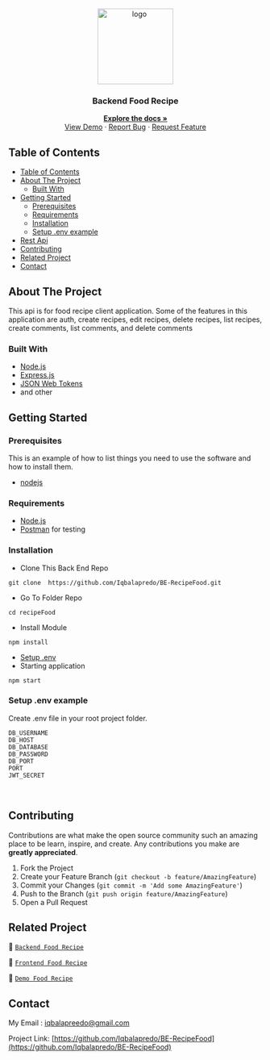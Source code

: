 <br />
<p align="center">
<div align="center">
  <img height="150" src="https://iili.io/H3zVku9.png" alt="logo" border="0"/>
</div>
  <h3 align="center">Backend Food Recipe</h3>
  <p align="center">
    <a href="https://github.com/Iqbalapredo/BE-RecipeFood"><strong>Explore the docs »</strong></a>
    <br />
    <a href="">View Demo</a>
    ·
    <a href="">Report Bug</a>
    ·
    <a href="">Request Feature</a>
 
  </p>
</p>



<!-- TABLE OF CONTENTS -->
## Table of Contents

- [Table of Contents](#table-of-contents)
- [About The Project](#about-the-project)
  - [Built With](#built-with)
- [Getting Started](#getting-started)
  - [Prerequisites](#prerequisites)
  - [Requirements](#requirements)
  - [Installation](#installation)
  - [Setup .env example](#setup-env-example)
- [Rest Api](#rest-api)
- [Contributing](#contributing)
- [Related Project](#related-project)
- [Contact](#contact)



<!-- ABOUT THE PROJECT -->
## About The Project

This api is for food recipe client application. Some of the features in this application are auth, create recipes, edit recipes, delete recipes, list recipes, create comments, list comments, and delete comments

### Built With

- [Node.js](https://nodejs.org/en/)
- [Express.js](https://expressjs.com/)
- [JSON Web Tokens](https://jwt.io/)
- and other

<!-- GETTING STARTED -->
## Getting Started

### Prerequisites

This is an example of how to list things you need to use the software and how to install them.

* [nodejs](https://nodejs.org/en/download/)

### Requirements
* [Node.js](https://nodejs.org/en/)
* [Postman](https://www.getpostman.com/) for testing


### Installation

- Clone This Back End Repo
```
git clone  https://github.com/Iqbalapredo/BE-RecipeFood.git
```
- Go To Folder Repo
```
cd recipeFood
```
- Install Module
```
npm install
```
- <a href="#setup-env-example">Setup .env</a>
- Starting application
```
npm start
```

### Setup .env example

Create .env file in your root project folder.

```env
DB_USERNAME 
DB_HOST 
DB_DATABASE 
DB_PASSWORD  
DB_PORT  
PORT 
JWT_SECRET
```

</br>

<!-- CONTRIBUTING -->
## Contributing

Contributions are what make the open source community such an amazing place to be learn, inspire, and create. Any contributions you make are **greatly appreciated**.

1. Fork the Project
2. Create your Feature Branch (`git checkout -b feature/AmazingFeature`)
3. Commit your Changes (`git commit -m 'Add some AmazingFeature'`)
4. Push to the Branch (`git push origin feature/AmazingFeature`)
5. Open a Pull Request



## Related Project
:rocket: [`Backend Food Recipe`](https://github.com/Iqbalapredo/BE-RECIPE)

:rocket: [`Frontend Food Recipe`](https://github.com/Iqbalapredo/FE-RECIPE)

:rocket: [`Demo Food Recipe`](https://mama-recipe2022.netlify.app/)

<!-- CONTACT -->
## Contact

My Email : iqbalapreedo@gmail.com

Project Link: [https://github.com/Iqbalapredo/BE-RecipeFood](https://github.com/Iqbalapredo/BE-RecipeFood)
